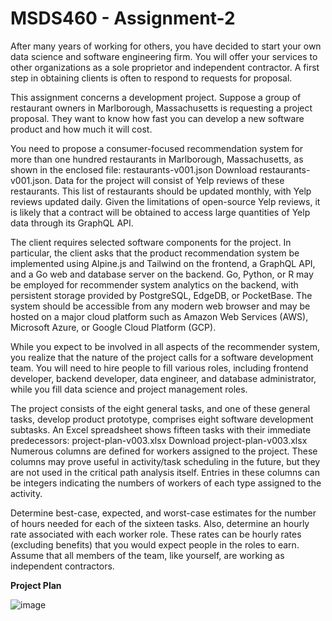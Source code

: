 # MSDS460 - Assignment-2

After many years of working for others, you have decided to start your own data science and software engineering firm. You will offer your services to other organizations as a sole proprietor and independent contractor. A first step in obtaining clients is often to respond to requests for proposal. 

This assignment concerns a development project. Suppose a group of restaurant owners in Marlborough, Massachusetts is requesting a project proposal. They want to know how fast you can develop a new software product and how much it will cost.

You need to propose a consumer-focused recommendation system for more than one hundred restaurants in Marlborough, Massachusetts, as shown in the enclosed file: restaurants-v001.json Download restaurants-v001.json. Data for the project will consist of Yelp reviews of these restaurants. This list of restaurants should be updated monthly, with Yelp reviews updated daily. Given the limitations of open-source Yelp reviews, it is likely that a contract will be obtained to access large quantities of Yelp data through its GraphQL API.

The client requires selected software components for the project. In particular, the client asks that the product recommendation system be implemented using Alpine.js and Tailwind on the frontend, a GraphQL API, and a Go web and database server on the backend. Go, Python, or R may be employed for recommender system analytics on the backend, with persistent storage provided by PostgreSQL, EdgeDB, or PocketBase. The system should be accessible from any modern web browser and may be hosted on a major cloud platform such as Amazon Web Services (AWS), Microsoft Azure, or Google Cloud Platform (GCP). 

While you expect to be involved in all aspects of the recommender system, you realize that the nature of the project calls for a software development team. You will need to hire people to fill various roles, including frontend developer, backend developer, data engineer, and database administrator, while you fill data science and project management roles.  

The project consists of the eight general tasks, and one of these general tasks, develop product prototype, comprises eight software development subtasks. An Excel spreadsheet shows fifteen tasks with their immediate predecessors: project-plan-v003.xlsx Download project-plan-v003.xlsx  Numerous columns are defined for workers assigned to the project. These columns may prove useful in activity/task scheduling in the future, but they are not used in the critical path analysis itself. Entries in these columns can be integers indicating the numbers of workers of each type assigned to the activity.

Determine best-case, expected, and worst-case estimates for the number of hours needed for each of the sixteen tasks. Also, determine an hourly rate associated with each worker role. These rates can be hourly rates (excluding benefits) that you would expect people in the roles to earn. Assume that all members of the team, like yourself, are working as independent contractors.

**Project Plan**

![image](https://github.com/user-attachments/assets/e0fb0b2f-55e7-44dc-8d19-7216cd279afd)
